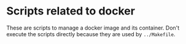 # Scripts related to docker

These are scripts to manage a docker image and its container.
Don't execute the scripts directly because they are used by `../Makefile`.

